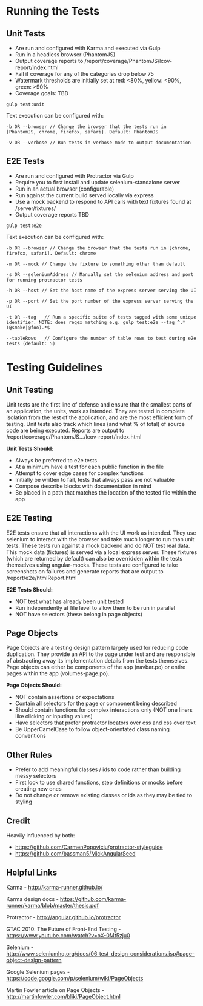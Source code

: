 Running the Tests
============================

## Unit Tests

  - Are run and configured with Karma and executed via Gulp
  - Run in a headless browser (PhantomJS)
  - Output coverage reports to /report/coverage/PhantomJS/lcov-report/index.html
  - Fail if coverage for any of the categories drop below 75
  - Watermark thresholds are initially set at red: <80%, yellow: <90%, green: >90%
  - Coverage goals: TBD

`gulp test:unit`

 Text execution can be configured with:

`-b OR --browser // Change the browser that the tests run in [PhantomJS, chrome, firefox, safari]. Default: PhantomJS`

`-v OR --verbose // Run tests in verbose mode to output documentation`

## E2E Tests

  - Are run and configured with Protractor via Gulp
  - Require you to first install and update selenium-standalone server
  - Run in an actual browser (configurable)
  - Run against the current build served locally via express
  - Use a mock backend to respond to API calls with text fixtures found at /server/fixtures/<fixture-name>
  - Output coverage reports TBD

`gulp test:e2e`

 Text execution can be configured with:

`-b OR --browser // Change the browser that the tests run in [chrome, firefox, safari]. Default: chrome`

`-m OR --mock // Change the fixture to something other than default`

`-s OR --seleniumAddress // Manually set the selenium address and port for running protractor tests`

`-h OR --host // Set the host name of the express server serving the UI`

`-p OR --port // Set the port number of the express server serving the UI`

`-t OR --tag   // Run a specific suite of tests tagged with some unique identifier. NOTE: does regex matching e.g. gulp test:e2e --tag ^.*(@smoke|@foo).*$`

`--tableRows   // Configure the number of table rows to test during e2e tests (default: 5)`

Testing Guidelines
============================

## Unit Testing

Unit tests are the first line of defense and ensure that the smallest parts of an application, the units, work as intended.
They are tested in complete isolation from the rest of the application, and are the most efficient form of testing. Unit
tests also track which lines (and what % of total) of source code are being executed. Reports are output 
to /report/coverage/PhantomJS.../lcov-report/index.html

  **Unit Tests Should:**
  
  * Always be preferred to e2e tests
  * At a minimum have a test for each public function in the file
  * Attempt to cover edge cases for complex functions
  * Initially be written to fail, tests that always pass are not valuable
  * Compose describe blocks with documentation in mind
  * Be placed in a path that matches the location of the tested file within the app


## E2E Testing

E2E tests ensure that all interactions with the UI work as intended. They use selenium to interact with the browser 
and take much longer to run than unit tests. These tests run against a mock backend and do NOT test real data. This mock
data (fixtures) is served via a local express server. These fixtures (which are returned by default) can also be overridden
within the tests themselves using angular-mocks. These tests are configured to take screenshots on failures and generate
reports that are output to /report/e2e/htmlReport.html

  **E2E Tests Should:**
  
  * NOT test what has already been unit tested
  * Run independently at file level to allow them to be run in parallel
  * NOT have selectors (these belong in page objects)


## Page Objects

Page Objects are a testing design pattern largely used for reducing code duplication. They provide an API to the page 
under test and are responsible of abstracting away its implementation details from the tests themselves. Page objects
can either be components of the app (navbar.po) or entire pages within the app (volumes-page.po).

  **Page Objects Should:**
  
  * NOT contain assertions or expectations
  * Contain all selectors for the page or component being described
  * Should contain functions for complex interactions only (NOT one liners like clicking or inputing values)
  * Have selectors that prefer protractor locators over css and css over text
  * Be UpperCamelCase to follow object-orientated class naming conventions
  

## Other Rules

  * Prefer to add meaningful classes / ids to code rather than building messy selectors
  * First look to use shared functions, step definitions or mocks before creating new ones
  * Do not change or remove existing classes or ids as they may be tied to styling

## Credit

Heavily influenced by both:

  * https://github.com/CarmenPopoviciu/protractor-styleguide
  * https://github.com/bassman5/MickAngularSeed

## Helpful Links

  Karma - http://karma-runner.github.io/

  Karma design docs - https://github.com/karma-runner/karma/blob/master/thesis.pdf

  Protractor - http://angular.github.io/protractor

  GTAC 2010: The Future of Front-End Testing - https://www.youtube.com/watch?v=oX-0Mt5zju0

  Selenium - http://www.seleniumhq.org/docs/06_test_design_considerations.jsp#page-object-design-pattern

  Google Selenium pages - https://code.google.com/p/selenium/wiki/PageObjects

  Martin Fowler article on Page Objects - http://martinfowler.com/bliki/PageObject.html
